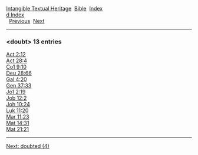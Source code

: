 [Intangible Textual Heritage](../../index)  [Bible](../index) 
[Index](index)   
[d Index](_d_)  
  [Previous](c03343)  [Next](c03345) 

------------------------------------------------------------------------

### &lt;doubt&gt; 13 entries

[Act 2:12](../kjv/act002.htm#012)  
[Act 28:4](../kjv/act028.htm#004)  
[Co1 9:10](../kjv/co1009.htm#010)  
[Deu 28:66](../kjv/deu028.htm#066)  
[Gal 4:20](../kjv/gal004.htm#020)  
[Gen 37:33](../kjv/gen037.htm#033)  
[Jo1 2:19](../kjv/jo1002.htm#019)  
[Job 12:2](../kjv/job012.htm#002)  
[Joh 10:24](../kjv/joh010.htm#024)  
[Luk 11:20](../kjv/luk011.htm#020)  
[Mar 11:23](../kjv/mar011.htm#023)  
[Mat 14:31](../kjv/mat014.htm#031)  
[Mat 21:21](../kjv/mat021.htm#021)  

------------------------------------------------------------------------

[Next: doubted (4)](c03345)
